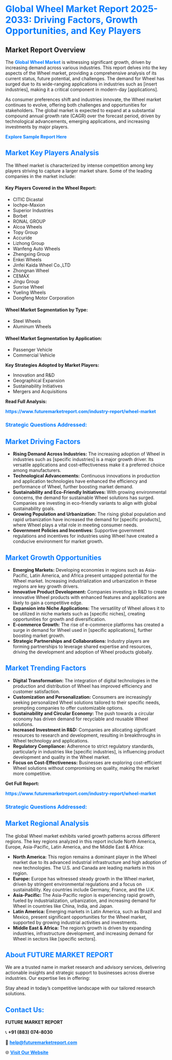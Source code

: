 <h1 style="color: #007BFF;">Global Wheel Market Report 2025-2033: Driving Factors, Growth Opportunities, and Key Players</h1>

<section id="overview">
<h2>Market Report Overview</h2>
<p>The <a href="https://www.futuremarketreport.com/industry-report/wheel-market" style="color: #007BFF; text-decoration: none;"><strong>Global Wheel Market</strong></a> is witnessing significant growth, driven by increasing demand across various industries. This report delves into the key aspects of the Wheel market, providing a comprehensive analysis of its current status, future potential, and challenges. The demand for Wheel has surged due to its wide-ranging applications in industries such as [insert industries], making it a critical component in modern-day [applications].</p>
<p>As consumer preferences shift and industries innovate, the Wheel market continues to evolve, offering both challenges and opportunities for stakeholders. The global market is expected to expand at a substantial compound annual growth rate (CAGR) over the forecast period, driven by technological advancements, emerging applications, and increasing investments by major players.</p>
</section>

<section id="overview">
<p><a href="https://www.futuremarketreport.com/request-sample/reportId=28723" style="color: #007BFF; text-decoration: none;"><strong>Explore Sample Report Here</strong></a></p>
</section>

<section id="key-players">
<h2 style="color: #007BFF;">Market Key Players Analysis</h2>
<p>The Wheel market is characterized by intense competition among key players striving to capture a larger market share. Some of the leading companies in the market include:</p>
<h4>Key Players Covered in the Wheel Report:</h4>
<ul><li>CITIC Dicastal</li><li>Iochpe-Maxion</li><li>Superior Industries</li><li>Borbet</li><li>RONAL GROUP</li><li>Alcoa Wheels</li><li>Topy Group</li><li>Accuride</li><li>Lizhong Group</li><li>Wanfeng Auto Wheels</li><li>Zhengxing Group</li><li>Enkei Wheels</li><li>Jinfei Kaida Wheel Co.,LTD</li><li>Zhongnan Wheel</li><li>CEMAX</li><li>Jingu Group</li><li>Sunrise Wheel</li><li>Yueling Wheels</li><li>Dongfeng Motor Corporation</li></ul>
<h4>Wheel Market Segmentation by Type:</h4>
<ul><li>Steel Wheels</li><li>Aluminum Wheels</li></ul>

<h4>Wheel Market Segmentation by Application:</h4>
<ul><li>Passenger Vehicle</li><li>Commercial Vehicle</li></ul>
<p><strong>Key Strategies Adopted by Market Players:</strong></p>
<ul>
<li>Innovation and R&D</li>
<li>Geographical Expansion</li>
<li>Sustainability Initiatives</li>
<li>Mergers and Acquisitions</li>
</ul>
</section>

<section>
<p><strong>Read Full Analysis: </strong></p><a href="https://www.futuremarketreport.com/industry-report/wheel-market" style="color: #007BFF; text-decoration: none;"><strong>https://www.futuremarketreport.com/industry-report/wheel-market</strong></a>
<h3 style="color: #007BFF;">Strategic Questions Addressed:</h3>
</section>

<section id="driving-factors">
<h2 style="color: #007BFF;">Market Driving Factors</h2>
<ul>
<li><strong>Rising Demand Across Industries:</strong> The increasing adoption of Wheel in industries such as [specific industries] is a major growth driver. Its versatile applications and cost-effectiveness make it a preferred choice among manufacturers.</li>
<li><strong>Technological Advancements:</strong> Continuous innovations in production and application technologies have enhanced the efficiency and performance of Wheel, further boosting market demand.</li>
<li><strong>Sustainability and Eco-Friendly Initiatives:</strong> With growing environmental concerns, the demand for sustainable Wheel solutions has surged. Companies are investing in eco-friendly variants to align with global sustainability goals.</li>
<li><strong>Growing Population and Urbanization:</strong> The rising global population and rapid urbanization have increased the demand for [specific products], where Wheel plays a vital role in meeting consumer needs.</li>
<li><strong>Government Policies and Incentives:</strong> Supportive government regulations and incentives for industries using Wheel have created a conducive environment for market growth.</li>
</ul>
</section>

<section id="growth-opportunities">
<h2 style="color: #007BFF;">Market Growth Opportunities</h2>
<ul>
<li><strong>Emerging Markets:</strong> Developing economies in regions such as Asia-Pacific, Latin America, and Africa present untapped potential for the Wheel market. Increasing industrialization and urbanization in these regions are key growth drivers.</li>
<li><strong>Innovative Product Development:</strong> Companies investing in R&D to create innovative Wheel products with enhanced features and applications are likely to gain a competitive edge.</li>
<li><strong>Expansion into Niche Applications:</strong> The versatility of Wheel allows it to be utilized in niche markets such as [specific niches], creating opportunities for growth and diversification.</li>
<li><strong>E-commerce Growth:</strong> The rise of e-commerce platforms has created a surge in demand for Wheel used in [specific applications], further boosting market growth.</li>
<li><strong>Strategic Partnerships and Collaborations:</strong> Industry players are forming partnerships to leverage shared expertise and resources, driving the development and adoption of Wheel products globally.</li>
</ul>
</section>

<section id="trending-factors">
<h2 style="color: #007BFF;">Market Trending Factors</h2>
<ul>
<li><strong>Digital Transformation:</strong> The integration of digital technologies in the production and distribution of Wheel has improved efficiency and customer satisfaction.</li>
<li><strong>Customization and Personalization:</strong> Consumers are increasingly seeking personalized Wheel solutions tailored to their specific needs, prompting companies to offer customizable options.</li>
<li><strong>Sustainability and Circular Economy:</strong> The push towards a circular economy has driven demand for recyclable and reusable Wheel solutions.</li>
<li><strong>Increased Investment in R&D:</strong> Companies are allocating significant resources to research and development, resulting in breakthroughs in Wheel technology and applications.</li>
<li><strong>Regulatory Compliance:</strong> Adherence to strict regulatory standards, particularly in industries like [specific industries], is influencing product development and quality in the Wheel market.</li>
<li><strong>Focus on Cost-Effectiveness:</strong> Businesses are exploring cost-efficient Wheel solutions without compromising on quality, making the market more competitive.</li>
</ul>
</section>

<section>
<p><strong>Get Full Report: </strong></p><a href="https://www.futuremarketreport.com/industry-report/wheel-market" style="color: #007BFF; text-decoration: none;"><strong>https://www.futuremarketreport.com/industry-report/wheel-market</strong></a>
<h3 style="color: #007BFF;">Strategic Questions Addressed:</h3>
</section>


<section id="regional-analysis">
<h2 style="color: #007BFF;">Market Regional Analysis</h2>
<p>The global Wheel market exhibits varied growth patterns across different regions. The key regions analyzed in this report include North America, Europe, Asia-Pacific, Latin America, and the Middle East & Africa:</p>
<ul>
<li><strong>North America:</strong> This region remains a dominant player in the Wheel market due to its advanced industrial infrastructure and high adoption of new technologies. The U.S. and Canada are leading markets in this region.</li>
<li><strong>Europe:</strong> Europe has witnessed steady growth in the Wheel market, driven by stringent environmental regulations and a focus on sustainability. Key countries include Germany, France, and the U.K.</li>
<li><strong>Asia-Pacific:</strong> The Asia-Pacific region is experiencing rapid growth, fueled by industrialization, urbanization, and increasing demand for Wheel in countries like China, India, and Japan.</li>
<li><strong>Latin America:</strong> Emerging markets in Latin America, such as Brazil and Mexico, present significant opportunities for the Wheel market, supported by growing industrial activities and investments.</li>
<li><strong>Middle East & Africa:</strong> The region’s growth is driven by expanding industries, infrastructure development, and increasing demand for Wheel in sectors like [specific sectors].</li>
</ul>
</section>

<footer>
<h2 style="color: #007BFF;">About FUTURE MARKET REPORT</h2>
<p>We are a trusted name in market research and advisory services, delivering actionable insights and strategic support to businesses across diverse industries. Our expertise lies in offering:</p>

<p>Stay ahead in today’s competitive landscape with our tailored research solutions.</p>

<h2 style="color: #007BFF;">Contact Us:</h2>
<p><strong>FUTURE MARKET REPORT</strong></p>
<p>📞 <strong>+91 (883) 074-8030</strong></p>
<p>📧 <strong><a href="mailto:help@futuremarketreport.com" style="color: #007BFF;">help@futuremarketreport.com</a></strong></p>
<p>🌐 <strong><a href="https://www.futuremarketreport.com/" style="color: #007BFF;">Visit Our Website</a></strong></p>
</footer>